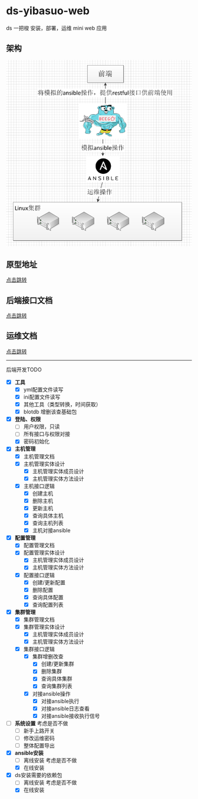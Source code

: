 # ds-yibasuo-web

ds 一把梭 安装，部署，运维 mini web 应用

## 架构

![](doc/img/jiagou.png)

## 原型地址

[点击跳转](http://121.36.110.148:22245/start_1.html)

## 后端接口文档

[点击跳转](./doc/backend)

## 运维文档

[点击跳转](./doc/devops)

---

后端开发TODO

- [x] **工具**
  - [x] yml配置文件读写
  - [x] ini配置文件读写
  - [x] 其他工具（类型转换，时间获取）
  - [x] blotdb 增删该查基础包
- [x] **登陆、权限**
  - [ ] 用户权限，只读
  - [ ] 所有接口与权限对接
  - [x] 密码初始化
- [x] **主机管理**
  - [x] 主机管理文档
  - [x] 主机管理实体设计
    - [x] 主机管理实体成员设计
    - [x] 主机管理实体方法设计
  - [x] 主机接口逻辑
    - [x] 创建主机
    - [x] 删除主机
    - [x] 更新主机
    - [x] 查询具体主机
    - [x] 查询主机列表
    - [x] 主机对接ansible
- [x] **配置管理**
  - [x] 配置管理文档
  - [x] 配置管理实体设计
    - [x] 主机管理实体成员设计
    - [x] 主机管理实体方法设计
  - [x] 配置接口逻辑
    - [x] 创建/更新配置
    - [x] 删除配置
    - [x] 查询具体配置
    - [x] 查询配置列表
- [x] **集群管理**
  - [x] 集群管理文档 
  - [x] 集群管理实体设计
    - [x] 主机管理实体成员设计
    - [x] 主机管理实体方法设计
  - [x] 集群接口逻辑
    - [x] 集群增删改查
      - [x] 创建/更新集群
      - [x] 删除集群
      - [x] 查询具体集群
      - [x] 查询集群列表
    - [x] 对接ansible操作
      - [x] 对接ansible执行
      - [x] 对接ansible日志查看
      - [x] 对接ansible接收执行信号
- [ ] **系统设置** 考虑是否不做 
  - [ ] 新手上路开关
  - [ ] 修改运维密码
  - [ ] 整体配置导出
- [x] **ansible安装**
  - [ ] 离线安装 考虑是否不做
  - [x] 在线安装
- [x] ds安装需要的依赖包
  - [ ] 离线安装 考虑是否不做
  - [x] 在线安装
